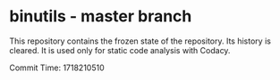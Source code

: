 # binutils - master branch

This repository contains the frozen state of the repository.
Its history is cleared. It is used only for static code
analysis with Codacy.

Commit Time: 1718210510